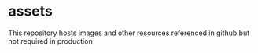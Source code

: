 # assets

This repository hosts images and other resources referenced in github but not required in production
